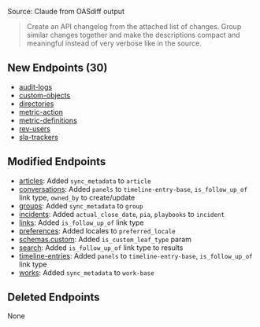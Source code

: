 <Info>Source: Claude from OASdiff output

> Create an API changelog from the attached list of changes. Group similar changes together and make the descriptions compact and meaningful instead of very verbose like in the source.

</Info>

## New Endpoints (30)
- [audit-logs](https://developer.devrev.ai/beta/api-reference/audit-logs)
- [custom-objects](https://developer.devrev.ai/beta/api-reference/custom-objects)
- [directories](https://developer.devrev.ai/beta/api-reference/directories)
- [metric-action](https://developer.devrev.ai/beta/api-reference/metric-action)
- [metric-definitions](https://developer.devrev.ai/beta/api-reference/metric-definitions)
- [rev-users](https://developer.devrev.ai/beta/api-reference/rev-users)
- [sla-trackers](https://developer.devrev.ai/beta/api-reference/sla-trackers)

## Modified Endpoints
- [articles](https://developer.devrev.ai/beta/api-reference/articles): Added `sync_metadata` to `article` 
- [conversations](https://developer.devrev.ai/beta/api-reference/conversations): Added `panels` to `timeline-entry-base`, `is_follow_up_of` link type, `owned_by` to create/update 
- [groups](https://developer.devrev.ai/beta/api-reference/groups): Added `sync_metadata` to `group` 
- [incidents](https://developer.devrev.ai/beta/api-reference/incidents): Added `actual_close_date`, `pia`, `playbooks` to `incident`
- [links](https://developer.devrev.ai/beta/api-reference/links): Added `is_follow_up_of` link type
- [preferences](https://developer.devrev.ai/beta/api-reference/preferences): Added locales to `preferred_locale`
- [schemas.custom](https://developer.devrev.ai/beta/api-reference/schemas.custom): Added `is_custom_leaf_type` param 
- [search](https://developer.devrev.ai/beta/api-reference/search): Added `is_follow_up_of` link type to results
- [timeline-entries](https://developer.devrev.ai/beta/api-reference/timeline-entries): Added `panels` to `timeline-entry-base`, `is_follow_up_of` link type
- [works](https://developer.devrev.ai/beta/api-reference/works): Added `sync_metadata` to `work-base`

## Deleted Endpoints
None